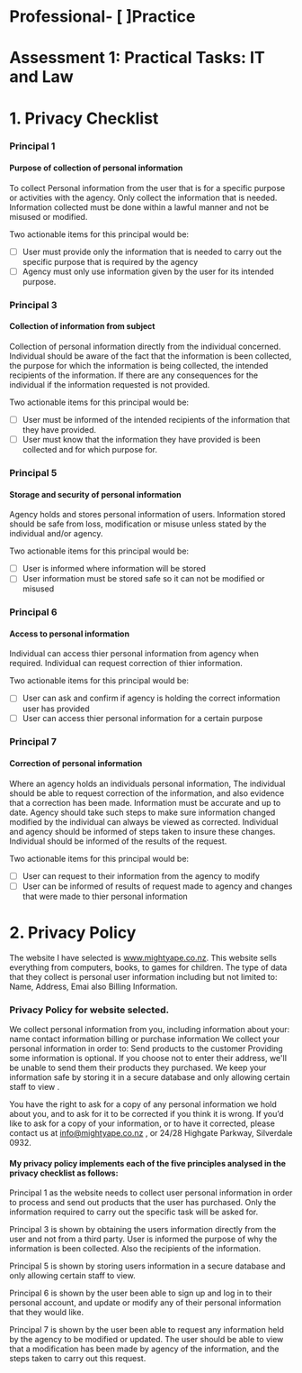 # Professional- [ ]Practice

# Assessment 1: Practical Tasks: IT and Law

# 1. Privacy Checklist

### Principal 1

#### Purpose of collection of personal information

To collect Personal information from the user that is for a specific purpose or activities with the agency. Only collect the information that is needed. Information collected must be done within a lawful manner and not be misused or modified.

Two actionable items for this principal would be:
- [ ] User must provide only the information that is needed to carry out the specific purpose that is required by the agency
- [ ] Agency must only use information given by the user for its intended purpose.

<!-- is the purupose spoken about in these actionable items?  please add that level of questioning -->
### Principal 3

#### Collection of information from subject

Collection of personal information directly from the individual concerned. Individual should be aware of the fact that the information is been collected, the purpose for which the information is being collected, the intended recipients of the information. If there are any consequences for the individual if the information requested is not provided.

Two actionable items for this principal would be:
- [ ] User must be informed of the intended recipients of the information that they have provided.
- [ ] User must know that the information they have provided is been collected and for which purpose for.

### Principal 5

#### Storage and security of personal information

Agency holds and stores personal information of users. Information stored should be safe from loss, modification or misuse unless stated by the individual and/or agency.

Two actionable items for this principal would be:
- [ ] User is informed where information will be stored
- [ ] User information must be stored safe so it can not be modified or misused

### Principal 6

#### Access to personal information

Individual can access thier personal information from agency when required. Individual can request correction of thier information.

Two actionable items for this principal would be:
- [ ] User can ask and confirm if agency is holding the correct information user has provided
- [ ] User can access thier personal information for a certain purpose

### Principal 7

#### Correction of personal information

Where an agency holds an individuals personal information, The individual should be able to request correction of the information, and also evidence that a correction has been made. Information must be accurate and up to date. Agency should take such steps to make sure information changed modified by the individual can always be viewed as corrected. Individual and agency should be informed of steps taken to insure these changes. Individual should be informed of the results of the request.

Two actionable items for this principal would be:
- [ ] User can request to their information from the agency to modify
- [ ] User can be informed of results of request made to agency and changes that were made to thier personal information

# 2. Privacy Policy

The website I have selected is www.mightyape.co.nz. This website sells everything from computers, books, to games for children. The type of data that they collect is personal user information including but not limited to: Name, Address, Emai also Billing Information.

### Privacy Policy for website selected. 

We collect personal information from you, including information about your:
name
contact information
billing or purchase information
We collect your personal information in order to:
Send products to the customer
Providing some information is optional. If you choose not to enter their address, we'll be unable to send them their products they purchased.
We keep your information safe by storing it in a secure database and only allowing certain staff to view .

You have the right to ask for a copy of any personal information we hold about you, and to ask for it to be corrected if you think it is wrong. If you’d like to ask for a copy of your information, or to have it corrected, please contact us at info@mightyape.co.nz , or 24/28 Highgate Parkway, Silverdale 0932.

#### My privacy policy implements each of the five principles analysed in the privacy checklist as follows:

Principal 1 as the website needs to collect user personal information in order to process and send out products that the user has purchased. Only the information required to carry out the specific task will be asked for.

Principal 3 is shown by obtaining the users information directly from the user and not from a third party. User is informed the purpose of why the information is been collected. Also the recipients of the information.

Principal 5 is shown by storing users information in a secure database and only allowing certain staff to view.

Principal 6 is shown by the user been able to sign up and log in to their personal account, and update or modify any of their personal information that they would like.

Principal 7 is shown by the user been able to request any information held by the agency to be modified or updated. The user should be able to view that a modification has been made by agency of the information, and the steps taken to carry out this request.
